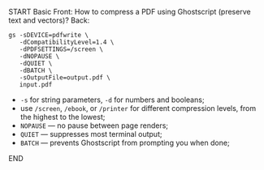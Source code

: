 START
Basic
Front: 
How to compress a PDF using Ghostscript (preserve text and vectors)?
Back: 
```shell
gs -sDEVICE=pdfwrite \
   -dCompatibilityLevel=1.4 \
   -dPDFSETTINGS=/screen \
   -dNOPAUSE \
   -dQUIET \
   -dBATCH \
   -sOutputFile=output.pdf \
   input.pdf
```

- `-s` for string parameters, `-d` for numbers and booleans;
- use `/screen`, `/ebook`, or `/printer` for different compression levels, from the highest to the lowest;
- `NOPAUSE` — no pause between page renders;
- `QUIET` — suppresses most terminal output;
- `BATCH` — prevents Ghostscript from prompting you when done;
<!--ID: 1745151994749-->
END